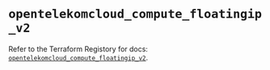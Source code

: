 # `opentelekomcloud_compute_floatingip_v2`

Refer to the Terraform Registory for docs: [`opentelekomcloud_compute_floatingip_v2`](https://www.terraform.io/docs/providers/opentelekomcloud/r/compute_floatingip_v2).
